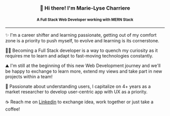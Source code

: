 

<H3 align="center">
👋 Hi there! I'm Marie-Lyse Charriere  
</h3>
<H4 align="center" color='grey'>
<sub>A Full Stack Web Developer working with MERN Stack</sub></h4>

------------------

✨ I'm a career shifter and learning passionate, getting out of my comfort zone is a priority to push myself, to evolve and learning is its cornerstone. 

👩‍💻 Becoming a Full Stack developer is a way to quench my curiosity as it requires me to learn and adapt to fast-moving technologies constantly. 

⛰️ I'm still at the beginning of this new Web Development journey and we'll be happy to exchange to learn more, extend my views and take part in new projects within a team!

🔎  Passionate about understanding users, I capitalize on 4+ years as a market researcher to develop user-centric app with UX as a priority.

☕ Reach me on [Linkedin](https://www.linkedin.com/in/marie-lyse-charriere/) to exchange idea, work together or just take a coffee!


<!---
Marielysech/Marielysech is a ✨ special ✨ repository because its `README.md` (this file) appears on your GitHub profile.
You can click the Preview link to take a look at your changes.
--->
